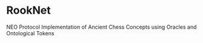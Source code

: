 # RookNet
NEO Protocol Implementation of Ancient Chess Concepts using Oracles and Ontological Tokens
